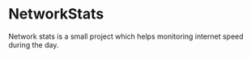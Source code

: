 # NetworkStats

Network stats is a small project which helps monitoring internet speed during the day.
